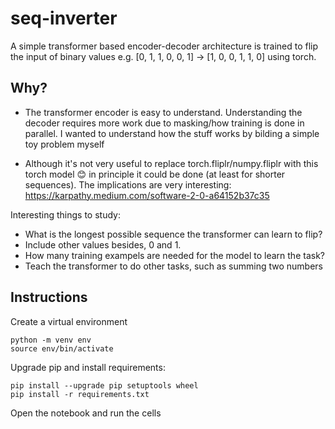 # seq-inverter

A simple transformer based encoder-decoder architecture is trained to flip the input of binary values e.g. [0, 1, 1, 0, 0, 1] -> [1, 0, 0, 1, 1, 0] using torch.

## Why?
- The transformer encoder is easy to understand. Understanding the decoder requires more work due to masking/how training is done in parallel. I wanted to understand how the stuff works by bilding a simple toy problem myself

- Although it's not very useful to replace torch.fliplr/numpy.fliplr with this torch model :blush: in principle it could be done (at least for shorter sequences). The implications are very interesting: https://karpathy.medium.com/software-2-0-a64152b37c35

Interesting things to study:
- What is the longest possible sequence the transformer can learn to flip? 
- Include other values besides, 0 and 1.  
- How many training exampels are needed for the model to learn the task?
- Teach the transformer to do other tasks, such as summing two numbers

## Instructions

Create a virtual environment

```
python -m venv env
source env/bin/activate
```

Upgrade pip and install requirements:

```
pip install --upgrade pip setuptools wheel
pip install -r requirements.txt
```

Open the notebook and run the cells
